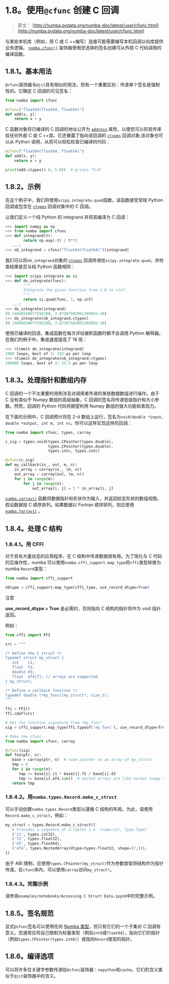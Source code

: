 # 1.8。使用`@cfunc` 创建 C 回调

> 原文： [http://numba.pydata.org/numba-doc/latest/user/cfunc.html](http://numba.pydata.org/numba-doc/latest/user/cfunc.html)

与某些本机库（例如，用 C 或 C ++编写）连接可能需要编写本机回调以向库提供业务逻辑。 [`numba.cfunc()`](../reference/jit-compilation.html#numba.cfunc "numba.cfunc") 装饰器使用您选择的签名创建可从外部 C 代码调用的编译函数。

## 1.8.1。基本用法

`@cfunc`装饰器与`@jit`具有相似的用法，但有一个重要区别：传递单个签名是强制性的。它确定 C 回调的可见签名：

```py
from numba import cfunc

@cfunc("float64(float64, float64)")
def add(x, y):
    return x + y

```

C 函数对象将已编译的 C 回调的地址公开为 [`address`](../reference/jit-compilation.html#CFunc.address "CFunc.address") 属性，以便您可以将其传递给任何外部 C 或 C ++库。它还暴露了指向该回调的 [`ctypes`](https://docs.python.org/3/library/ctypes.html#module-ctypes "(in Python v3.7)") 回调对象;该对象也可以从 Python 调用，从而可以轻松检查已编译的代码：

```py
@cfunc("float64(float64, float64)")
def add(x, y):
    return x + y

print(add.ctypes(4.0, 5.0))  # prints "9.0"

```

## 1.8.2。示例

在这个例子中，我们将使用`scipy.integrate.quad`函数。该函数接受常规 Python 回调或包含在 [`ctypes`](https://docs.python.org/3/library/ctypes.html#module-ctypes "(in Python v3.7)") 回调对象中的 C 回调。

让我们定义一个纯 Python 的 integrand 并将其编译为 C 回调：

```py
>>> import numpy as np
>>> from numba import cfunc
>>> def integrand(t):
        return np.exp(-t) / t**2
   ...:
>>> nb_integrand = cfunc("float64(float64)")(integrand)

```

我们可以将`nb_integrand`对象的 [`ctypes`](https://docs.python.org/3/library/ctypes.html#module-ctypes "(in Python v3.7)") 回调传递给`scipy.integrate.quad`，并检查结果是否与纯 Python 函数相同：

```py
>>> import scipy.integrate as si
>>> def do_integrate(func):
        """
        Integrate the given function from 1.0 to +inf.
        """
        return si.quad(func, 1, np.inf)
   ...:
>>> do_integrate(integrand)
(0.14849550677592208, 3.8736750296130505e-10)
>>> do_integrate(nb_integrand.ctypes)
(0.14849550677592208, 3.8736750296130505e-10)

```

使用已编译的回调，集成函数在每次评估被积函数时都不会调用 Python 解释器。在我们的例子中，集成速度提高了 18 倍：

```py
>>> %timeit do_integrate(integrand)
1000 loops, best of 3: 242 µs per loop
>>> %timeit do_integrate(nb_integrand.ctypes)
100000 loops, best of 3: 13.5 µs per loop

```

## 1.8.3。处理指针和数组内存

C 回调的一个不太重要的用例涉及对调用者传递的某些数据数组进行操作。由于 C 没有类似于 Numpy 数组的高级抽象，C 回调的签名将传递低级指针和大小参数。然而，回调的 Python 代码将期望利用 Numpy 数组的强大功能和表现力。

在下面的示例中，C 回调预计将在 2-d 数组上运行，签名为`void(double *input, double *output, int m, int n)`。你可以这样实现这样的回调：

```py
from numba import cfunc, types, carray

c_sig = types.void(types.CPointer(types.double),
                   types.CPointer(types.double),
                   types.intc, types.intc)

@cfunc(c_sig)
def my_callback(in_, out, m, n):
    in_array = carray(in_, (m, n))
    out_array = carray(out, (m, n))
    for i in range(m):
        for j in range(n):
            out_array[i, j] = 2 * in_array[i, j]

```

[`numba.carray()`](../reference/utils.html#numba.carray "numba.carray") 函数将数据指针和形状作为输入，并返回给定形状的数组视图。假设数据按 C 顺序排列。如果数据以 Fortran 顺序排列，则应使用 [`numba.farray()`](../reference/utils.html#numba.farray "numba.farray") 。

## 1.8.4。处理 C 结构

### 1.8.4.1。用 CFFI

对于具有大量状态的应用程序，在 C 结构中传递数据很有用。为了简化与 C 代码的互操作性，numba 可以使用`numba.cffi_support.map_type`将`cffi`类型转换为 numba `Record`类型：

```py
from numba import cffi_support

nbtype = cffi_support.map_type(cffi_type, use_record_dtype=True)

```

注意

**use_record_dtype = True** 是必需的，否则指向 C 结构的指针将作为 void 指针返回。

例如：

```py
from cffi import FFI

src = """

/* Define the C struct */
typedef struct my_struct {
   int    i1;
   float  f2;
   double d3;
   float  af4[7]; // arrays are supported
} my_struct;

/* Define a callback function */
typedef double (*my_func)(my_struct*, size_t);
"""

ffi = FFI()
ffi.cdef(src)

# Get the function signature from *my_func*
sig = cffi_support.map_type(ffi.typeof('my_func'), use_record_dtype=True)

# Make the cfunc
from numba import cfunc, carray

@cfunc(sig)
def foo(ptr, n):
   base = carray(ptr, n)  # view pointer as an array of my_struct
   tmp = 0
   for i in range(n):
      tmp += base[i].i1 * base[i].f2 / base[i].d3
      tmp += base[i].af4.sum()  # nested arrays are like normal numpy array
   return tmp

```

### 1.8.4.2。用`numba.types.Record.make_c_struct`

可以手动创建`numba.types.Record`类型以遵循 C 结构的布局。为此，请使用`Record.make_c_struct`，例如：

```py
my_struct = types.Record.make_c_struct([
   # Provides a sequence of 2-tuples i.e. (name:str, type:Type)
   ('i1', types.int32),
   ('f2', types.float32),
   ('d3', types.float64),
   ('af4', types.NestedArray(dtype=types.float32, shape=(7,))),
])

```

由于 ABI 限制，应使用`types.CPointer(my_struct)`作为参数类型将结构作为指针传递。在`cfunc`体内，可以使用`carray`访问`my_struct*`。

### 1.8.4.3。完整示例

请参阅`examples/notebooks/Accessing C Struct Data.ipynb`中的完整示例。

## 1.8.5。签名规范

显式`@cfunc`签名可以使用任何 [Numba 类型](../reference/types.html#numba-types)，但只有它们的一个子集对 C 回调有意义。您通常应将自己限制为标量类型（例如`int8`或`float64`），指向它们的指针（例如`types.CPointer(types.int8)`）或指向`Record`类型的指针。

## 1.8.6。编译选项

可以将许多仅关键字参数传递给`@cfunc`装饰器：`nopython`和`cache`。它们的含义类似于`@jit`装饰器中的含义。